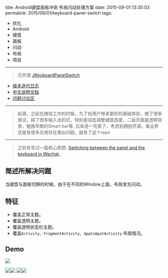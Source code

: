 title: Android键盘面板冲突 布局闪动处理方案
date: 2015-09-01 13:35:03
permalink: 2015/09/01/keyboard-panel-switch
tags:
- 优化
- Android
- 键盘
- 面板
- 闪动
- 布局
- 项目

---

> 已开源 [JKeyboardPanelSwitch](https://github.com/Jacksgong/JKeyboardPanelSwitch)

- [版本迭代日志](https://github.com/Jacksgong/JKeyboardPanelSwitch/blob/master/CHANGELOG.md)
- [中文说明文档](https://github.com/Jacksgong/JKeyboardPanelSwitch/blob/master/README.md)
- [问题讨论区](https://github.com/Jacksgong/JKeyboardPanelSwitch/issues)

<!-- more -->

---

> 起源，之前在微信工作的时候，为了给用户带来更好的基础体验，做了很多尝试，踩了很多输入法的坑，特别是动态调整键盘高度，二级页面是透明背景，魅族早期的Smart bar等, 后来逐一完善了，考虑到拥抱开源，看业界还是有很多应用存在类似问题。就有了这个repo

---

> 之前有写过一篇核心思想: [Switching between the panel and the keyboard in Wechat](http://blog.dreamtobe.cn/2015/02/07/Switching-between-the-panel-and-the-keyboard/)。

## 简述所解决问题

当键盘与面板切换的时候，由于在不同的Window上面，布局发生闪动。

## 特征

- 覆盖正常主题。
- 覆盖透明主题。
- 覆盖透明状态栏主题。
- 覆盖`Activity`、`FragmentActivity`、`AppCompatActivity` 布局情况。

## Demo

![](/img/keyboard_pannel_switch-demo_snapshot.jpg)

![](/img/keyboard_pannel_switch-non-fullscreen_resolved.gif)![](/img/keyboard_pannel_switch-fullscreen_resolved.gif)
![](/img/keyboard_pannel_switch-adjust_resolved.gif)![](/img/keyboard_pannel_switch-adjust_unresolved.gif)
